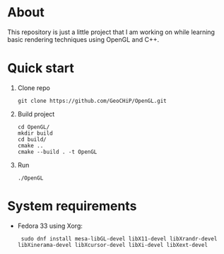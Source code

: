 # About

This repository is just a little project that I am working on while learning basic rendering techniques using OpenGL and C++.

# Quick start

1. Clone repo

       git clone https://github.com/GeoCHiP/OpenGL.git

2. Build project

       cd OpenGL/
       mkdir build
       cd build/
       cmake ..
       cmake --build . -t OpenGL

3. Run

       ./OpenGL

# System requirements

* Fedora 33 using Xorg:

       sudo dnf install mesa-libGL-devel libX11-devel libXrandr-devel libXinerama-devel libXcursor-devel libXi-devel libXext-devel
